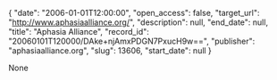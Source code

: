 {
  "date": "2006-01-01T12:00:00", 
  "open_access": false, 
  "target_url": "http://www.aphasiaalliance.org/", 
  "description": null, 
  "end_date": null, 
  "title": "Aphasia Alliance", 
  "record_id": "20060101T120000/DAke+njAmxPDGN7PxucH9w==", 
  "publisher": "aphasiaalliance.org", 
  "slug": 13606, 
  "start_date": null
}

None